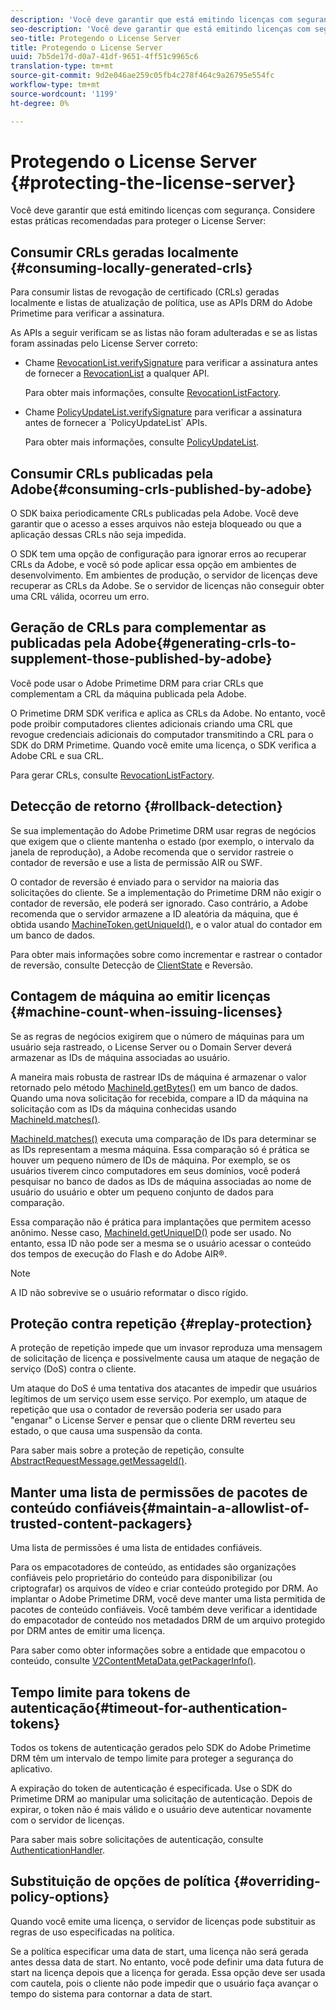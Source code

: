 ```yaml
---
description: 'Você deve garantir que está emitindo licenças com segurança. Considere estas práticas recomendadas para proteger o License Server '
seo-description: 'Você deve garantir que está emitindo licenças com segurança. Considere estas práticas recomendadas para proteger o License Server '
seo-title: Protegendo o License Server
title: Protegendo o License Server
uuid: 7b5de17d-d0a7-41df-9651-4ff51c9965c6
translation-type: tm+mt
source-git-commit: 9d2e046ae259c05fb4c278f464c9a26795e554fc
workflow-type: tm+mt
source-wordcount: '1199'
ht-degree: 0%

---
```



# Protegendo o License Server {#protecting-the-license-server}

Você deve garantir que está emitindo licenças com segurança. Considere estas práticas recomendadas para proteger o License Server:

## Consumir CRLs geradas localmente {#consuming-locally-generated-crls}

Para consumir listas de revogação de certificado (CRLs) geradas localmente e listas de atualização de política, use as APIs DRM do Adobe Primetime para verificar a assinatura.

As APIs a seguir verificam se as listas não foram adulteradas e se as listas foram assinadas pelo License Server correto:

* Chame [RevocationList.verifySignature](https://help.adobe.com/en_US/primetime/api/drm-apis/server/javadocs-flashaccess-pro/com/adobe/flashaccess/sdk/revocation/RevocationList.html#verifySignature(java.security.cert.X509Certificate)) para verificar a assinatura antes de fornecer a [RevocationList](https://help.adobe.com/en_US/primetime/api/drm-apis/server/javadocs-flashaccess-pro/com/adobe/flashaccess/sdk/revocation/RevocationList.html) a qualquer API.

   Para obter mais informações, consulte [RevocationListFactory](https://help.adobe.com/en_US/primetime/api/drm-apis/server/javadocs-flashaccess-pro/com/adobe/flashaccess/sdk/revocation/RevocationListFactory.html).

* Chame [PolicyUpdateList.verifySignature](https://help.adobe.com/en_US/primetime/api/drm-apis/server/javadocs-flashaccess-pro/com/adobe/flashaccess/sdk/policyupdate/PolicyUpdateList.html#verifySignature(java.security.cert.X509Certificate)) para verificar a assinatura antes de fornecer a `PolicyUpdateList` APIs.

   Para obter mais informações, consulte [PolicyUpdateList](https://help.adobe.com/en_US/primetime/api/drm-apis/server/javadocs-flashaccess-pro/com/adobe/flashaccess/sdk/policyupdate/PolicyUpdateList.html).

## Consumir CRLs publicadas pela Adobe{#consuming-crls-published-by-adobe}

O SDK baixa periodicamente CRLs publicadas pela Adobe. Você deve garantir que o acesso a esses arquivos não esteja bloqueado ou que a aplicação dessas CRLs não seja impedida.

O SDK tem uma opção de configuração para ignorar erros ao recuperar CRLs da Adobe, e você só pode aplicar essa opção em ambientes de desenvolvimento. Em ambientes de produção, o servidor de licenças deve recuperar as CRLs da Adobe. Se o servidor de licenças não conseguir obter uma CRL válida, ocorreu um erro.

## Geração de CRLs para complementar as publicadas pela Adobe{#generating-crls-to-supplement-those-published-by-adobe}

Você pode usar o Adobe Primetime DRM para criar CRLs que complementam a CRL da máquina publicada pela Adobe.

O Primetime DRM SDK verifica e aplica as CRLs da Adobe. No entanto, você pode proibir computadores clientes adicionais criando uma CRL que revogue credenciais adicionais do computador transmitindo a CRL para o SDK do DRM Primetime. Quando você emite uma licença, o SDK verifica a Adobe CRL e sua CRL.

Para gerar CRLs, consulte [RevocationListFactory](https://help.adobe.com/en_US/primetime/api/drm-apis/server/javadocs-flashaccess-pro/com/adobe/flashaccess/sdk/revocation/RevocationListFactory.html).

## Detecção de retorno {#rollback-detection}

Se sua implementação do Adobe Primetime DRM usar regras de negócios que exigem que o cliente mantenha o estado (por exemplo, o intervalo da janela de reprodução), a Adobe recomenda que o servidor rastreie o contador de reversão e use a lista de permissão AIR ou SWF.

O contador de reversão é enviado para o servidor na maioria das solicitações do cliente. Se a implementação do Primetime DRM não exigir o contador de reversão, ele poderá ser ignorado. Caso contrário, a Adobe recomenda que o servidor armazene a ID aleatória da máquina, que é obtida usando [MachineToken.getUniqueId()](https://help.adobe.com/en_US/primetime/api/drm-apis/server/javadocs-flashaccess-pro/com/adobe/flashaccess/sdk/cert/MachineId.html#getUniqueId()), e o valor atual do contador em um banco de dados.

Para obter mais informações sobre como incrementar e rastrear o contador de reversão, consulte Detecção de [ClientState](https://help.adobe.com/en_US/primetime/api/drm-apis/server/javadocs-flashaccess-pro/com/adobe/flashaccess/sdk/protocol/ClientState.html) e Reversão.

## Contagem de máquina ao emitir licenças {#machine-count-when-issuing-licenses}

Se as regras de negócios exigirem que o número de máquinas para um usuário seja rastreado, o License Server ou o Domain Server deverá armazenar as IDs de máquina associadas ao usuário.

A maneira mais robusta de rastrear IDs de máquina é armazenar o valor retornado pelo método [MachineId.getBytes()](https://help.adobe.com/en_US/primetime/api/drm-apis/server/javadocs-flashaccess-pro/com/adobe/flashaccess/sdk/cert/MachineId.html#getBytes()) em um banco de dados. Quando uma nova solicitação for recebida, compare a ID da máquina na solicitação com as IDs da máquina conhecidas usando [MachineId.matches()](https://help.adobe.com/en_US/primetime/api/drm-apis/server/javadocs-flashaccess-pro/com/adobe/flashaccess/sdk/cert/MachineId.html#matches(com.adobe.flashaccess.sdk.cert.MachineId)).

[MachineId.matches()](https://help.adobe.com/en_US/primetime/api/drm-apis/server/javadocs-flashaccess-pro/com/adobe/flashaccess/sdk/cert/MachineId.html#matches(com.adobe.flashaccess.sdk.cert.MachineId)) executa uma comparação de IDs para determinar se as IDs representam a mesma máquina. Essa comparação só é prática se houver um pequeno número de IDs de máquina. Por exemplo, se os usuários tiverem cinco computadores em seus domínios, você poderá pesquisar no banco de dados as IDs de máquina associadas ao nome de usuário do usuário e obter um pequeno conjunto de dados para comparação.

Essa comparação não é prática para implantações que permitem acesso anônimo. Nesse caso, [MachineId.getUniqueID()](https://help.adobe.com/en_US/primetime/api/drm-apis/server/javadocs-flashaccess-pro/com/adobe/flashaccess/sdk/cert/MachineId.html#getUniqueId()) pode ser usado. No entanto, essa ID não pode ser a mesma se o usuário acessar o conteúdo dos tempos de execução do Flash e do Adobe AIR®.

>[!NOTE]
>
>A ID não sobrevive se o usuário reformatar o disco rígido.

## Proteção contra repetição {#replay-protection}

A proteção de repetição impede que um invasor reproduza uma mensagem de solicitação de licença e possivelmente causa um ataque de negação de serviço (DoS) contra o cliente.

Um ataque do DoS é uma tentativa dos atacantes de impedir que usuários legítimos de um serviço usem esse serviço. Por exemplo, um ataque de repetição que usa o contador de reversão poderia ser usado para &quot;enganar&quot; o License Server e pensar que o cliente DRM reverteu seu estado, o que causa uma suspensão da conta.

Para saber mais sobre a proteção de repetição, consulte [ AbstractRequestMessage.getMessageId()](https://help.adobe.com/en_US/primetime/api/drm-apis/server/javadocs-flashaccess-pro/com/adobe/flashaccess/sdk/protocol/AbstractRequestMessage.html#getMessageId()).

## Manter uma lista de permissões de pacotes de conteúdo confiáveis{#maintain-a-allowlist-of-trusted-content-packagers}

Uma lista de permissões é uma lista de entidades confiáveis.

Para os empacotadores de conteúdo, as entidades são organizações confiáveis pelo proprietário do conteúdo para disponibilizar (ou criptografar) os arquivos de vídeo e criar conteúdo protegido por DRM. Ao implantar o Adobe Primetime DRM, você deve manter uma lista permitida de pacotes de conteúdo confiáveis. Você também deve verificar a identidade do empacotador de conteúdo nos metadados DRM de um arquivo protegido por DRM antes de emitir uma licença.

Para saber como obter informações sobre a entidade que empacotou o conteúdo, consulte [V2ContentMetaData.getPackagerInfo()](https://help.adobe.com/en_US/primetime/api/drm-apis/server/javadocs-flashaccess-pro/com/adobe/flashaccess/sdk/media/drm/keys/v2/V2ContentMetaData.html#getPackagerInfo()).

## Tempo limite para tokens de autenticação{#timeout-for-authentication-tokens}

Todos os tokens de autenticação gerados pelo SDK do Adobe Primetime DRM têm um intervalo de tempo limite para proteger a segurança do aplicativo.

A expiração do token de autenticação é especificada. Use o SDK do Primetime DRM ao manipular uma solicitação de autenticação. Depois de expirar, o token não é mais válido e o usuário deve autenticar novamente com o servidor de licenças.

Para saber mais sobre solicitações de autenticação, consulte [AuthenticationHandler](https://help.adobe.com/en_US/primetime/api/drm-apis/server/javadocs-flashaccess-pro/com/adobe/flashaccess/sdk/protocol/authentication/AuthenticationHandler.html).

## Substituição de opções de política {#overriding-policy-options}

Quando você emite uma licença, o servidor de licenças pode substituir as regras de uso especificadas na política.

Se a política especificar uma data de start, uma licença não será gerada antes dessa data de start. No entanto, você pode definir uma data futura de start na licença depois que a licença for gerada. Essa opção deve ser usada com cautela, pois o cliente não pode impedir que o usuário faça avançar o tempo do sistema para contornar a data de start.